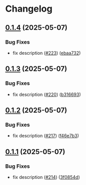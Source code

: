 # Changelog

## [0.1.4](https://github.com/agntcy/agp/compare/agpctl-v0.1.3...agpctl-v0.1.4) (2025-05-07)


### Bug Fixes

* fix description ([#223](https://github.com/agntcy/agp/issues/223)) ([ebaa732](https://github.com/agntcy/agp/commit/ebaa73294a12b3780fffe8168d81b4a0b17c627e))

## [0.1.3](https://github.com/agntcy/agp/compare/agpctl-v0.1.2...agpctl-v0.1.3) (2025-05-07)


### Bug Fixes

* fix description ([#220](https://github.com/agntcy/agp/issues/220)) ([b316693](https://github.com/agntcy/agp/commit/b316693fc4b71a976b831b98d99bf629a60fa21b))

## [0.1.2](https://github.com/agntcy/agp/compare/agpctl-v0.1.1...agpctl-v0.1.2) (2025-05-07)


### Bug Fixes

* fix description ([#217](https://github.com/agntcy/agp/issues/217)) ([f46e7b3](https://github.com/agntcy/agp/commit/f46e7b39964b6c014f8177e98f3ceb3e9d50dcd0))

## [0.1.1](https://github.com/agntcy/agp/compare/agpctl-v0.1.0...agpctl-v0.1.1) (2025-05-07)


### Bug Fixes

* fix description ([#214](https://github.com/agntcy/agp/issues/214)) ([3f0854d](https://github.com/agntcy/agp/commit/3f0854de5b8adc9404bb75b7a6213a1d8d577ab2))

